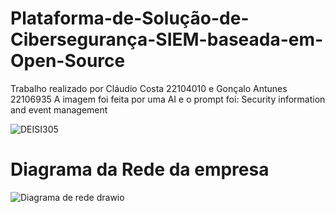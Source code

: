 # Plataforma-de-Solução-de-Cibersegurança-SIEM-baseada-em-Open-Source
Trabalho realizado por Cláudio Costa 22104010 e Gonçalo Antunes 22106935
A imagem foi feita por uma AI e o prompt foi: Security information and event management

![DEISI305](https://github.com/Culurio/Plataforma-de-Solu-o-de-Ciberseguran-a-SIEM-baseada-em-Open-Source/assets/55658962/6ad81875-aee3-48e6-a9de-594deb76edb1)


# Diagrama da Rede da empresa
![Diagrama de rede drawio](https://github.com/Culurio/Plataforma-de-Solu-o-de-Ciberseguran-a-SIEM-baseada-em-Open-Source/assets/55658962/bc65fc7f-e5a2-4699-9b68-f1ec6e938193)


